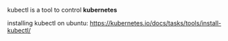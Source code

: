 kubectl is a tool to control **kubernetes**

installing kubectl on ubuntu: https://kubernetes.io/docs/tasks/tools/install-kubectl/

 